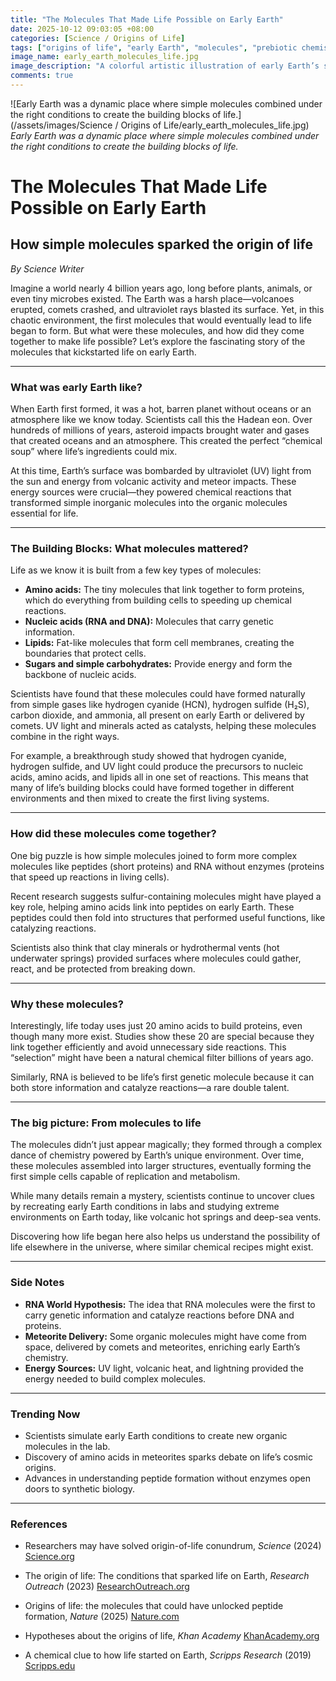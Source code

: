 ```yaml
---
title: "The Molecules That Made Life Possible on Early Earth"
date: 2025-10-12 09:03:05 +08:00
categories: [Science / Origins of Life]
tags: ["origins of life", "early Earth", "molecules", "prebiotic chemistry", "RNA world"]
image_name: early_earth_molecules_life.jpg
image_description: "A colorful artistic illustration of early Earth’s surface showing a primitive ocean with volcanic islands, comets and meteorites raining down, and simple molecules like hydrogen cyanide and amino acids forming in the water under UV sunlight."
comments: true
---
```



![Early Earth was a dynamic place where simple molecules combined under the right conditions to create the building blocks of life.](/assets/images/Science / Origins of Life/early_earth_molecules_life.jpg)
*Early Earth was a dynamic place where simple molecules combined under the right conditions to create the building blocks of life.*

<!-- Image Description: A colorful artistic illustration of early Earth’s surface showing a primitive ocean with volcanic islands, comets and meteorites raining down, and simple molecules like hydrogen cyanide and amino acids forming in the water under UV sunlight. -->


# The Molecules That Made Life Possible on Early Earth

## How simple molecules sparked the origin of life

*By Science Writer*

Imagine a world nearly 4 billion years ago, long before plants, animals, or even tiny microbes existed. The Earth was a harsh place—volcanoes erupted, comets crashed, and ultraviolet rays blasted its surface. Yet, in this chaotic environment, the first molecules that would eventually lead to life began to form. But what were these molecules, and how did they come together to make life possible? Let’s explore the fascinating story of the molecules that kickstarted life on early Earth.

---

### What was early Earth like?

When Earth first formed, it was a hot, barren planet without oceans or an atmosphere like we know today. Scientists call this the Hadean eon. Over hundreds of millions of years, asteroid impacts brought water and gases that created oceans and an atmosphere. This created the perfect “chemical soup” where life’s ingredients could mix.

At this time, Earth’s surface was bombarded by ultraviolet (UV) light from the sun and energy from volcanic activity and meteor impacts. These energy sources were crucial—they powered chemical reactions that transformed simple inorganic molecules into the organic molecules essential for life.

---

### The Building Blocks: What molecules mattered?

Life as we know it is built from a few key types of molecules:

- **Amino acids:** The tiny molecules that link together to form proteins, which do everything from building cells to speeding up chemical reactions.
- **Nucleic acids (RNA and DNA):** Molecules that carry genetic information.
- **Lipids:** Fat-like molecules that form cell membranes, creating the boundaries that protect cells.
- **Sugars and simple carbohydrates:** Provide energy and form the backbone of nucleic acids.

Scientists have found that these molecules could have formed naturally from simple gases like hydrogen cyanide (HCN), hydrogen sulfide (H₂S), carbon dioxide, and ammonia, all present on early Earth or delivered by comets. UV light and minerals acted as catalysts, helping these molecules combine in the right ways.

For example, a breakthrough study showed that hydrogen cyanide, hydrogen sulfide, and UV light could produce the precursors to nucleic acids, amino acids, and lipids all in one set of reactions. This means that many of life’s building blocks could have formed together in different environments and then mixed to create the first living systems.

---

### How did these molecules come together?

One big puzzle is how simple molecules joined to form more complex molecules like peptides (short proteins) and RNA without enzymes (proteins that speed up reactions in living cells).

Recent research suggests sulfur-containing molecules might have played a key role, helping amino acids link into peptides on early Earth. These peptides could then fold into structures that performed useful functions, like catalyzing reactions.

Scientists also think that clay minerals or hydrothermal vents (hot underwater springs) provided surfaces where molecules could gather, react, and be protected from breaking down.

---

### Why these molecules?

Interestingly, life today uses just 20 amino acids to build proteins, even though many more exist. Studies show these 20 are special because they link together efficiently and avoid unnecessary side reactions. This “selection” might have been a natural chemical filter billions of years ago.

Similarly, RNA is believed to be life’s first genetic molecule because it can both store information and catalyze reactions—a rare double talent.

---

### The big picture: From molecules to life

The molecules didn’t just appear magically; they formed through a complex dance of chemistry powered by Earth’s unique environment. Over time, these molecules assembled into larger structures, eventually forming the first simple cells capable of replication and metabolism.

While many details remain a mystery, scientists continue to uncover clues by recreating early Earth conditions in labs and studying extreme environments on Earth today, like volcanic hot springs and deep-sea vents.

Discovering how life began here also helps us understand the possibility of life elsewhere in the universe, where similar chemical recipes might exist.

---

### Side Notes

- **RNA World Hypothesis:** The idea that RNA molecules were the first to carry genetic information and catalyze reactions before DNA and proteins.
- **Meteorite Delivery:** Some organic molecules might have come from space, delivered by comets and meteorites, enriching early Earth’s chemistry.
- **Energy Sources:** UV light, volcanic heat, and lightning provided the energy needed to build complex molecules.

---

### Trending Now

- Scientists simulate early Earth conditions to create new organic molecules in the lab.
- Discovery of amino acids in meteorites sparks debate on life’s cosmic origins.
- Advances in understanding peptide formation without enzymes open doors to synthetic biology.

---

### References

- Researchers may have solved origin-of-life conundrum, *Science* (2024) [Science.org](https://www.science.org/content/article/researchers-may-have-solved-origin-life-conundrum)

- The origin of life: The conditions that sparked life on Earth, *Research Outreach* (2023) [ResearchOutreach.org](https://researchoutreach.org/articles/origin-life-conditions-sparked-life-earth/)

- Origins of life: the molecules that could have unlocked peptide formation, *Nature* (2025) [Nature.com](https://www.nature.com/articles/d41586-025-02518-6)

- Hypotheses about the origins of life, *Khan Academy* [KhanAcademy.org](https://www.khanacademy.org/science/ap-biology/natural-selection/origins-of-life-on-earth/a/hypotheses-about-the-origins-of-life)

- A chemical clue to how life started on Earth, *Scripps Research* (2019) [Scripps.edu](https://www.scripps.edu/news-and-events/press-room/2019/20190731-leman-aminoacids.html)


